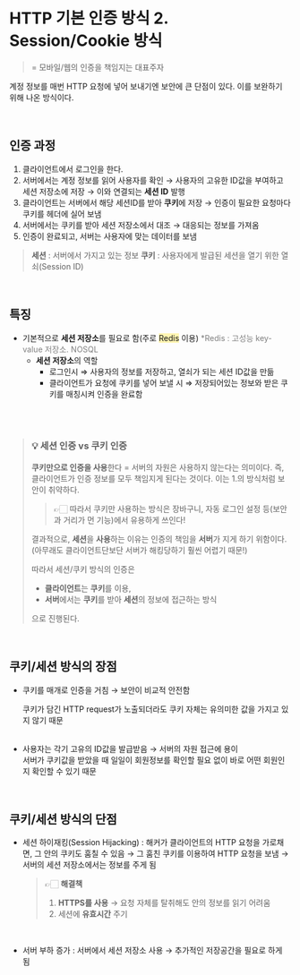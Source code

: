 # HTTP 기본 인증 방식 2. Session/Cookie 방식
> = 모바일/웹의 인증을 책임지는 대표주자

계정 정보를 매번 HTTP 요청에 넣어 보내기엔 보안에 큰 단점이 있다. 이를 보완하기 위해 나온 방식이다.

<br>

## 인증 과정

1. 클라이언트에서 로그인을 한다.
2. 서버에서는 계정 정보를 읽어 사용자를 확인 → 사용자의 고유한 ID값을 부여하고 세션 저장소에 저장 → 이와 연결되는 **세션 ID** 발행
3. 클라이언트는 서버에서 해당 세션ID를 받아 **쿠키**에 저장 → 인증이 필요한 요청마다 쿠키를 헤더에 실어 보냄
4. 서버에서는 쿠키를 받아 세션 저장소에서 대조 → 대응되는 정보를 가져옴
5. 인증이 완료되고, 서버는 사용자에 맞는 데이터를 보냄

> **세션** : 서버에서 가지고 있는 정보
> **쿠키** : 사용자에게 발급된 세션을 열기 위한 열쇠(Session ID)

<br>

## 특징
- 기본적으로 **세션 저장소**를 필요로 함(주로 <span style='background-color:#fff5b1'>Redis</span> 이용)
  <span style='color:#808080'>*Redis : 고성능 key-value 저장소. NOSQL</span>
    - **세션 저장소**의 역할
        - 로그인시 ⇒ 사용자의 정보를 저장하고, 열쇠가 되는 세션 ID값을 만듦
        - 클라이언트가 요청에 쿠키를 넣어 보낼 시 ⇒ 저장되어있는 정보와 받은 쿠키를 매칭시켜 인증을 완료함

<br>
<br>


> ### 💡 세션 인증 vs 쿠키 인증
>
> **쿠키만으로 인증을 사용**한다 = 서버의 자원은 사용하지 않는다는 의미이다. 즉, 클라이언트가 인증 정보를 모두 책임지게 된다는 것이다. 이는 1.의 방식처럼 보안이 취약하다.
> > 👉🏻 따라서 쿠키만 사용하는 방식은 장바구니, 자동 로그인 설정 등(보안과 거리가 먼 기능)에서 유용하게 쓰인다!
>
> 결과적으로, **세션**을 **사용**하는 이유는 인증의 책임을 **서버**가 지게 하기 위함이다. (아무래도 클라이언트단보단 서버가 해킹당하기 훨씬 어렵기 때문!)
>
> 따라서 세션/쿠키 방식의 인증은
> - **클라이언트**는 **쿠키**를 이용,
> - **서버**에서는 **쿠키**를 받아 **세션**의 정보에 접근하는 방식
>
> 으로 진행된다.

<br>

## 쿠키/세션 방식의 장점

- 쿠키를 매개로 인증을 거침 → 보안이 비교적 안전함<br>

  쿠키가 담긴 HTTP request가 노출되더라도 쿠키 자체는 유의미한 값을 가지고 있지 않기 때문<br>
  <br>
- 사용자는 각기 고유의 ID값을 발급받음 → 서버의 자원 접근에 용이<br>
  서버가 쿠키값을 받았을 때 일일이 회원정보를 확인할 필요 없이 바로 어떤 회원인지 확인할 수 있기 때문

<br>

## 쿠키/세션 방식의 단점
- 세션 하이재킹(Session Hijacking) : 해커가 클라이언트의 HTTP 요청을 가로채면, 그 안의 쿠키도 훔칠 수 있음 → 그 훔친 쿠키를 이용하여 HTTP 요청을 보냄 → 서버의 세션 저장소에서는 정보를 주게 됨<br>

  > 👉🏻 **해결책**
  >   1. **HTTPS를 사용** → 요청 자체를 탈취해도 안의 정보를 읽기 어려움
  >   2. 세션에 **유효시간** 주기

    <br>
- 서버 부하 증가 : 서버에서 세션 저장소 사용 → 추가적인 저장공간을 필요로 하게 됨

